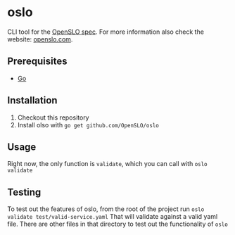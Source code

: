 # oslo

CLI tool for the [OpenSLO spec](https://github.com/OpenSLO/OpenSLO). For more information also check the website: [openslo.com](https://openslo.com/).

## Prerequisites

- [Go](https://golang.org/)

## Installation

1. Checkout this repository
1. Install olso with `go get github.com/OpenSLO/oslo`

## Usage

Right now, the only function is `validate`, which you can call with `oslo validate`

## Testing

To test out the features of oslo, from the root of the project run
`oslo validate test/valid-service.yaml`
That will validate against a valid yaml file.  There are other files in that
directory to test out the functionality of `oslo`
